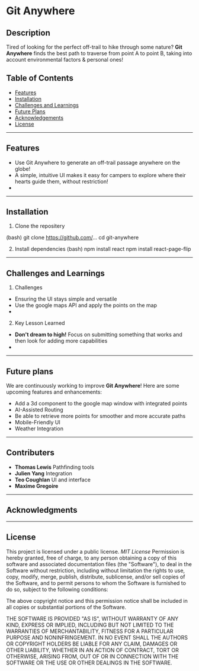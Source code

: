 # Git Anywhere

## Description
Tired of looking for the perfect off-trail to hike through some nature? **Git Anywhere** finds the best path to traverse from point A to point B, taking into account environmental factors & personal ones!
## Table of Contents
- [Features](#features)
- [Installation](#installation)
- [Challenges and Learnings](#challenges-and-learnings)
- [Future Plans](#future-plans)
- [Acknowledgements](#acknowledgments)
- [License](#license)
---

## Features
- Use Git Anywhere to generate an off-trail passage anywhere on the globe!
- A simple, intuitive UI makes it easy for campers to explore where their hearts guide them, without restriction!
- 
---
## Installation
1. Clone the repositery

(bash) git clone https://github.com/...
   cd git-anywhere
   
2. Install dependencies
(bash)
npm install react
npm install  react-page-flip


 
---
## Challenges and Learnings
1. Challenges
- Ensuring the UI stays simple and versatile
- Use the google maps API and apply the points on the map
- 

2. Key Lesson Learned
- **Don't dream to high!** Focus on submitting something that works and then look for adding more capabilities
- 
---
## Future plans
We are continuously working to improve **Git Anywhere**! Here are some upcoming features and enhancements:

- Add a 3d component to the google map window with integrated points
- AI-Assisted Routing
- Be able to retrieve more points for smoother and more accurate paths
- Mobile-Friendly UI
- Weather Integration

---

## Contributers
- **Thomas Lewis**
Pathfinding tools
- **Julien Yang**
Integration
- **Teo Coughlan**
UI and interface
- **Maxime Gregoire**

---

## Acknowledgments

---

## License
This project is licensed under a public license. *MIT License* 
Permission is hereby granted, free of charge, to any person obtaining a copy of this software and associated documentation files (the "Software"), to deal in the Software without restriction, including without limitation the rights to use, copy, modify, merge, publish, distribute, sublicense, and/or sell copies of the Software, and to permit persons to whom the Software is furnished to do so, subject to the following conditions:

The above copyright notice and this permission notice shall be included in all copies or substantial portions of the Software.

THE SOFTWARE IS PROVIDED "AS IS", WITHOUT WARRANTY OF ANY KIND, EXPRESS OR IMPLIED, INCLUDING BUT NOT LIMITED TO THE WARRANTIES OF MERCHANTABILITY, FITNESS FOR A PARTICULAR PURPOSE AND NONINFRINGEMENT. IN NO EVENT SHALL THE AUTHORS OR COPYRIGHT HOLDERS BE LIABLE FOR ANY CLAIM, DAMAGES OR OTHER LIABILITY, WHETHER IN AN ACTION OF CONTRACT, TORT OR OTHERWISE, ARISING FROM, OUT OF OR IN CONNECTION WITH THE SOFTWARE OR THE USE OR OTHER DEALINGS IN THE SOFTWARE.
